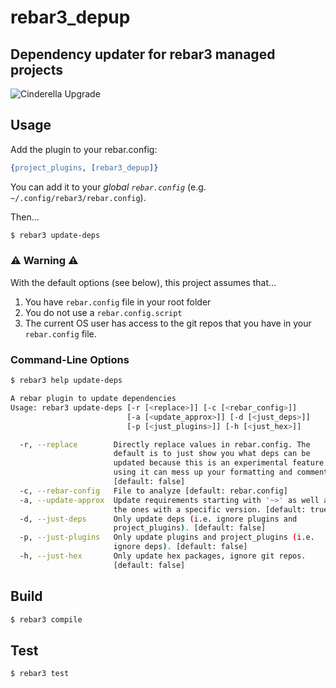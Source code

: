 # rebar3_depup
## Dependency updater for rebar3 managed projects

![Cinderella Upgrade](https://media1.tenor.com/images/5d0c66a25a24f1c89936b90ea54ac41a/tenor.gif?itemid=13582416)

## Usage

Add the plugin to your rebar.config:

```erlang
{project_plugins, [rebar3_depup]}
```

You can add it to your _global `rebar.config`_ (e.g. `~/.config/rebar3/rebar.config`).

Then...

```bash
$ rebar3 update-deps
```

### ⚠️ Warning ⚠️
With the default options (see below), this project assumes that…
1. You have `rebar.config` file in your root folder
1. You do not use a `rebar.config.script`
1. The current OS user has access to the git repos that you have in your `rebar.config` file.

### Command-Line Options

```bash
$ rebar3 help update-deps

A rebar plugin to update dependencies
Usage: rebar3 update-deps [-r [<replace>]] [-c [<rebar_config>]]
                          [-a [<update_approx>]] [-d [<just_deps>]]
                          [-p [<just_plugins>]] [-h [<just_hex>]]

  -r, --replace        Directly replace values in rebar.config. The
                       default is to just show you what deps can be
                       updated because this is an experimental feature and
                       using it can mess up your formatting and comments.
                       [default: false]
  -c, --rebar-config   File to analyze [default: rebar.config]
  -a, --update-approx  Update requirements starting with '~>' as well as
                       the ones with a specific version. [default: true]
  -d, --just-deps      Only update deps (i.e. ignore plugins and
                       project_plugins). [default: false]
  -p, --just-plugins   Only update plugins and project_plugins (i.e.
                       ignore deps). [default: false]
  -h, --just-hex       Only update hex packages, ignore git repos.
                       [default: false]
```

## Build

```bash
$ rebar3 compile
```

## Test

```bash
$ rebar3 test
```

